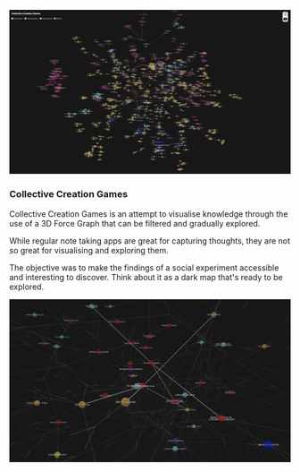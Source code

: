 ![Graph](/assets/graph.png?raw=true "Collective Creation Games")
### Collective Creation Games
Collective Creation Games is an attempt to visualise knowledge through the use of a 3D Force Graph that can be filtered and gradually explored.

While regular note taking apps are great for capturing thoughts, they are not so great for visualising and exploring them.

The objective was to make the findings of a social experiment accessible and interesting to discover. Think about it as a dark map that's ready to be explored.

![Filterd Graph](/assets/filtered-graph.png?raw=true "Filtered Graph")
